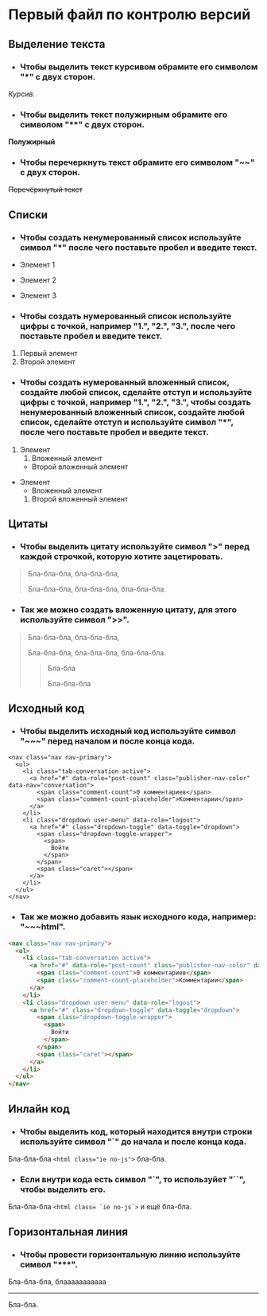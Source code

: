# Первый файл по контролю версий

## Выделение текста

* ### Чтобы выделить текст курсивом обрамите его символом "*" с двух сторон.

*Курсив.*

* ### Чтобы выделить текст полужирным обрамите его символом "**" с двух сторон.

**Полужирный**

* ### Чтобы перечеркнуть текст обрамите его символом "~~" с двух сторон.

~~Перечёркнутый текст~~

## Списки

* ### Чтобы создать ненумерованный список используйте символ "*" после чего поставьте пробел и введите текст.

* Элемент 1
* Элемент 2
* Элемент 3

* ### Чтобы создать нумерованный список используйте цифры с точкой, например "1.", "2.", "3.", после чего поставьте пробел и введите текст.

1. Первый элемент
2. Второй элемент

* ### Чтобы создать нумерованный вложенный список, создайте любой список, сделайте отступ и используйте цифры с точкой, например "1.", "2.", "3.", чтобы создать ненумерованный вложенный список, создайте любой список, сделайте отступ и используйте символ "*", после чего поставьте пробел и введите текст.

1. Элемент
    1. Вложенный элемент
    * Второй вложенный элемент

* Элемент
    * Вложенный элемент
    1. Второй вложенный элемент

## Цитаты

* ### Чтобы выделить цитату используйте символ ">" перед каждой строчкой, которую хотите зацетировать.

>Бла-бла-бла, бла-бла-бла,
>
>Бла-бла-бла, бла-бла-бла, бла-бла-бла.

* ### Так же можно создать вложенную цитату, для этого используйте символ ">>".

>Бла-бла-бла, бла-бла-бла,
>
>Бла-бла-бла, бла-бла-бла, бла-бла-бла.
>>Бла-бла
>>
>>Бла-бла-бла

## Исходный код

* ### Чтобы выделить исходный код используйте символ "~~~" перед началом и после конца кода.

```
<nav class="nav nav-primary">
  <ul>
    <li class="tab-conversation active">
      <a href="#" data-role="post-count" class="publisher-nav-color" data-nav="conversation">
        <span class="comment-count">0 комментариев</span>
        <span class="comment-count-placeholder">Комментарии</span>
      </a>
    </li>
    <li class="dropdown user-menu" data-role="logout">
      <a href="#" class="dropdown-toggle" data-toggle="dropdown">
        <span class="dropdown-toggle-wrapper">
          <span>
            Войти
          </span>
        </span>
        <span class="caret"></span>
      </a>
    </li>
  </ul>
</nav>
```
* ### Так же можно добавить язык исходного кода, например: "~~~html".

```html
<nav class="nav nav-primary">
  <ul>
    <li class="tab-conversation active">
      <a href="#" data-role="post-count" class="publisher-nav-color" data-nav="conversation">
        <span class="comment-count">0 комментариев</span>
        <span class="comment-count-placeholder">Комментарии</span>
      </a>
    </li>
    <li class="dropdown user-menu" data-role="logout">
      <a href="#" class="dropdown-toggle" data-toggle="dropdown">
        <span class="dropdown-toggle-wrapper">
          <span>
            Войти
          </span>
        </span>
        <span class="caret"></span>
      </a>
    </li>
  </ul>
</nav>
```

## Инлайн код
* ### Чтобы выделить код, который находится внутри строки используйте символ "`" до начала и после конца кода.

Бла-бла-бла `<html class="ie no-js">` бла-бла.

* ### Если внутри кода есть символ "`", то используйет "``", чтобы выделить его.

Бла-бла-бла ``<html class= `ie no-js`>`` и ещё бла-бла.

## Горизонтальная линия

* ### Чтобы провести горизонтальную линию используйте символ "***".

Бла-бла-бла, блааааааааааа
***
Бла-бла.